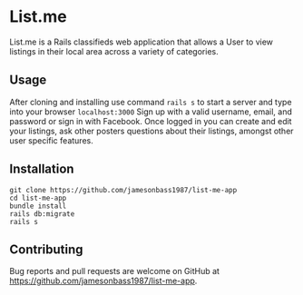 # List.me ##

List.me is a Rails classifieds web application that allows a User to view listings in their local area across a variety of categories.

## Usage ##

After cloning and installing use command ```rails s``` to start a server and type into your browser ```localhost:3000```
Sign up with a valid username, email, and password or sign in with Facebook. Once logged in you can create and edit your listings, ask other posters questions about their listings, amongst other user specific features.

## Installation ##

```shell
git clone https://github.com/jamesonbass1987/list-me-app
cd list-me-app
bundle install
rails db:migrate
rails s
```

## Contributing ##

Bug reports and pull requests are welcome on GitHub at https://github.com/jamesonbass1987/list-me-app.
